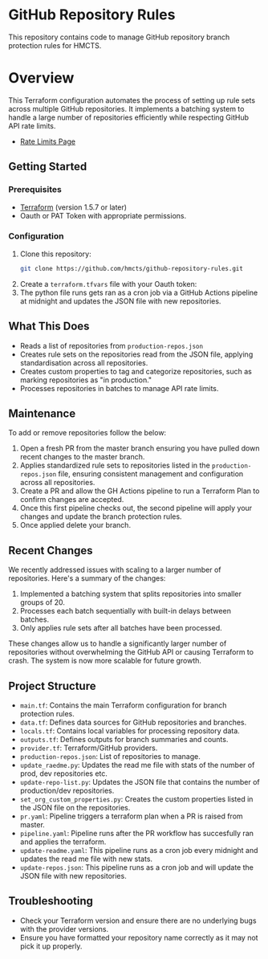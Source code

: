 # GitHub Repository Rules

This repository contains code to manage GitHub repository branch protection rules for HMCTS.

# Overview

This Terraform configuration automates the process of setting up rule sets across multiple GitHub repositories. It implements a batching system to handle a large number of repositories efficiently while respecting GitHub API rate limits.

- [Rate Limits Page](https://docs.github.com/en/rest/using-the-rest-api/rate-limits-for-the-rest-api?apiVersion=2022-11-28)

<!--START_PRODUCTION_COUNT-->
<!--END_PRODUCTION_COUNT-->


## Getting Started

### Prerequisites

- [Terraform](https://www.terraform.io/downloads.html) (version 1.5.7 or later)
- Oauth or PAT Token with appropriate permissions.

### Configuration

1. Clone this repository:
   ```bash
   git clone https://github.com/hmcts/github-repository-rules.git
2. Create a `terraform.tfvars` file with your Oauth token:
3. The python file runs gets ran as a cron job via a GitHub Actions pipeline at midnight and updates the JSON file with new repositories.

## What This Does

- Reads a list of repositories from `production-repos.json`
- Creates rule sets on the repositories read from the JSON file, applying standardisation across all repositories.
- Creates custom properties to tag and categorize repositories, such as marking repositories as "in production."
- Processes repositories in batches to manage API rate limits.


## Maintenance

To add or remove repositories follow the below:

1. Open a fresh PR from the master branch ensuring you have pulled down recent changes to the master branch.
2. Applies standardized rule sets to repositories listed in the `production-repos.json` file, ensuring consistent management and configuration across all repositories.
3. Create a PR and allow the GH Actions pipeline to run a Terraform Plan to confirm changes are accepted.
4. Once this first pipeline checks out, the second pipeline will apply your changes and update the branch protection rules.
5. Once applied delete your branch.

## Recent Changes

We recently addressed issues with scaling to a larger number of repositories. Here's a summary of the changes:

1. Implemented a batching system that splits repositories into smaller groups of 20.
2. Processes each batch sequentially with built-in delays between batches.
3. Only applies rule sets after all batches have been processed.

These changes allow us to handle a significantly larger number of repositories without overwhelming the GitHub API or causing Terraform to crash. The system is now more scalable for future growth.

## Project Structure

- `main.tf`: Contains the main Terraform configuration for branch protection rules.
- `data.tf`: Defines data sources for GitHub repositories and branches.
- `locals.tf`: Contains local variables for processing repository data.
- `outputs.tf`: Defines outputs for branch summaries and counts.
- `provider.tf`: Terraform/GitHub providers.
- `production-repos.json`: List of repositories to manage.
- `update_raedme.py`: Updates the read me file with stats of the number of prod, dev repositories etc.
- `update-repo-list.py`: Updates the JSON file that contains the number of production/dev repositories.
- `set_org_custom_properties.py`: Creates the custom properties listed in the JSON file on the repositories.
- `pr.yaml`: Pipeline triggers a terraform plan when a PR is raised from master.
- `pipeline.yaml`: Pipeline runs after the PR workflow has succesfully ran and applies the terraform.
- `update-readme.yaml`: This pipeline runs as a cron job every midnight and updates the read me file with new stats.
- `update-repos.json`: This pipeline runs as a cron job and will update the JSON file with new repositories.


## Troubleshooting

- Check your Terraform version and ensure there are no underlying bugs with the provider versions.
- Ensure you have formatted your repository name correctly as it may not pick it up properly.
